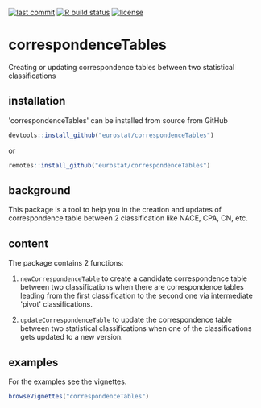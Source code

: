 <!-- badges: start -->
[![last commit](https://img.shields.io/github/last-commit/eurostat/correspondenceTables?style=flat)](https://github.com/eurostat/correspondenceTables/commits/)
[![R build
status](https://github.com/eurostat/correspondenceTables/workflows/R-CMD-check/badge.svg)](https://github.com/eurostat/correspondenceTables/actions)
[![license](https://img.shields.io/badge/license-EUPL-success)](https://joinup.ec.europa.eu/collection/eupl/eupl-text-eupl-12)
<!-- badges: end -->

# correspondenceTables
Creating or updating correspondence tables between two statistical classifications

## installation

'correspondenceTables' can be installed from source from GitHub
```R
devtools::install_github("eurostat/correspondenceTables")
```

or

```R
remotes::install_github("eurostat/correspondenceTables")
```

## background

This package is a tool to help you in the creation and updates of correspondence table between 2 classification like NACE, CPA, CN, etc.

## content

The package contains 2 functions:

1. `newCorrespondenceTable` to create a candidate correspondence table between two classifications when there are correspondence tables leading from the first classification to the second one via intermediate 'pivot' classifications.

2. `updateCorrespondenceTable` to update the correspondence table between two statistical classifications when one of the classifications gets updated to a new version.


## examples

For the examples see the vignettes.
```R
browseVignettes("correspondenceTables")
```
